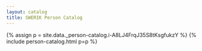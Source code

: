```yaml
---
layout: catalog
title: SWERIK Person Catalog
---
```

{% assign p = site.data._person-catalog.i-A8LJ4FrqJ35S8tKsgfukzY %}
{% include person-catalog.html p=p %}

